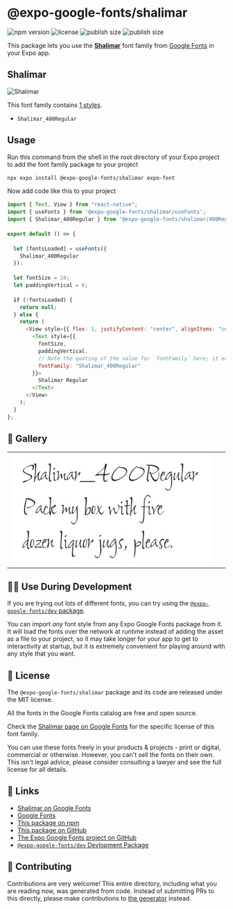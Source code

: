 # @expo-google-fonts/shalimar

![npm version](https://flat.badgen.net/npm/v/@expo-google-fonts/shalimar)
![license](https://flat.badgen.net/github/license/expo/google-fonts)
![publish size](https://flat.badgen.net/packagephobia/install/@expo-google-fonts/shalimar)
![publish size](https://flat.badgen.net/packagephobia/publish/@expo-google-fonts/shalimar)

This package lets you use the [**Shalimar**](https://fonts.google.com/specimen/Shalimar) font family from [Google Fonts](https://fonts.google.com/) in your Expo app.

## Shalimar

![Shalimar](./font-family.png)

This font family contains [1 styles](#-gallery).

- `Shalimar_400Regular`

## Usage

Run this command from the shell in the root directory of your Expo project to add the font family package to your project

```sh
npx expo install @expo-google-fonts/shalimar expo-font
```

Now add code like this to your project

```js
import { Text, View } from "react-native";
import { useFonts } from '@expo-google-fonts/shalimar/useFonts';
import { Shalimar_400Regular } from '@expo-google-fonts/shalimar/400Regular';

export default () => {

  let [fontsLoaded] = useFonts({
    Shalimar_400Regular
  });

  let fontSize = 24;
  let paddingVertical = 6;

  if (!fontsLoaded) {
    return null;
  } else {
    return (
      <View style={{ flex: 1, justifyContent: "center", alignItems: "center" }}>
        <Text style={{
          fontSize,
          paddingVertical,
          // Note the quoting of the value for `fontFamily` here; it expects a string!
          fontFamily: "Shalimar_400Regular"
        }}>
          Shalimar Regular
        </Text>
      </View>
    );
  }
};
```

## 🔡 Gallery


||||
|-|-|-|
|![Shalimar_400Regular](./400Regular/Shalimar_400Regular.ttf.png)||||


## 👩‍💻 Use During Development

If you are trying out lots of different fonts, you can try using the [`@expo-google-fonts/dev` package](https://github.com/expo/google-fonts/tree/master/font-packages/dev#readme).

You can import _any_ font style from any Expo Google Fonts package from it. It will load the fonts over the network at runtime instead of adding the asset as a file to your project, so it may take longer for your app to get to interactivity at startup, but it is extremely convenient for playing around with any style that you want.


## 📖 License

The `@expo-google-fonts/shalimar` package and its code are released under the MIT license.

All the fonts in the Google Fonts catalog are free and open source.

Check the [Shalimar page on Google Fonts](https://fonts.google.com/specimen/Shalimar) for the specific license of this font family.

You can use these fonts freely in your products & projects - print or digital, commercial or otherwise. However, you can't sell the fonts on their own. This isn't legal advice, please consider consulting a lawyer and see the full license for all details.

## 🔗 Links

- [Shalimar on Google Fonts](https://fonts.google.com/specimen/Shalimar)
- [Google Fonts](https://fonts.google.com/)
- [This package on npm](https://www.npmjs.com/package/@expo-google-fonts/shalimar)
- [This package on GitHub](https://github.com/expo/google-fonts/tree/master/font-packages/shalimar)
- [The Expo Google Fonts project on GitHub](https://github.com/expo/google-fonts)
- [`@expo-google-fonts/dev` Devlopment Package](https://github.com/expo/google-fonts/tree/master/font-packages/dev)

## 🤝 Contributing

Contributions are very welcome! This entire directory, including what you are reading now, was generated from code. Instead of submitting PRs to this directly, please make contributions to [the generator](https://github.com/expo/google-fonts/tree/master/packages/generator) instead.
